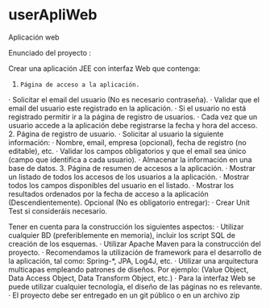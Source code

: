 # userApliWeb
Aplicación web 

Enunciado del proyecto : 

Crear una aplicación JEE con interfaz Web que contenga:
 
1.     Página de acceso a la aplicación.
·        Solicitar el email del usuario (No es necesario contraseña).
·        Validar que el email del usuario este registrado en la aplicación.
·        Si el usuario no está registrado permitir ir a la página de registro de usuarios.
·        Cada vez que un usuario accede a la aplicación debe registrarse la fecha y hora del acceso.
2.     Página de registro de usuario.
·        Solicitar al usuario la siguiente información:
·  Nombre, email, empresa (opcional), fecha de registro (no editable), etc.
·        Validar los campos obligatorios y que el email sea único (campo que identifica a cada usuario).
·        Almacenar la información en una base de datos.
3.     Página de resumen de accesos a la aplicación.
·        Mostrar un listado de todos los accesos de los usuarios a la aplicación.
·        Mostrar todos los campos disponibles del usuario en el listado.
·        Mostrar los resultados ordenados por la fecha de acceso a la aplicación (Descendientemente).
Opcional (No es obligatorio entregar):
·        Crear Unit Test si consideráis necesario.
 
Tener en cuenta para la construcción los siguientes aspectos:
·        Utilizar cualquier BD (preferiblemente en memoria), incluir los script SQL de creación de los esquemas.
·        Utilizar Apache Maven para la construcción del proyecto.
·        Recomendamos la utilización de  framework para el desarrollo de la aplicación, tal como: Spring-*, JPA, Log4J, etc.
·        Utilizar una arquitectura multicapas empleando patrones de diseños. Por ejemplo: (Value Object, Data Access Object, Data Transform Object,  etc.)
·        Para la interfaz Web se puede utilizar cualquier tecnología, el diseño de las páginas no es relevante.
·        El proyecto debe ser entregado en un git público o en un archivo zip

